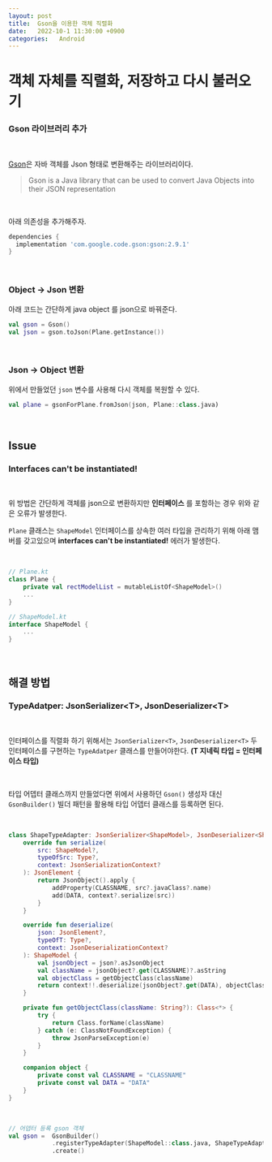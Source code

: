 ```yaml
---
layout: post
title:  Gson을 이용한 객체 직렬화
date:   2022-10-1 11:30:00 +0900
categories:   Android
---
```


# 객체 자체를 직렬화, 저장하고 다시 불러오기

### Gson 라이브러리 추가

<br>

[Gson]은 자바 객체를 Json 형태로 변환해주는 라이브러리이다.
> Gson is a Java library that can be used to convert Java Objects into their JSON representation

[Gson]: https://github.com/google/gson#download

<br>

아래 의존성을 추가해주자.

```Groovy
dependencies {
  implementation 'com.google.code.gson:gson:2.9.1'
}
```

<br>

### Object -> Json 변환

아래 코드는 간단하게 java object 를 json으로 바꿔준다.

```kotlin
val gson = Gson()
val json = gson.toJson(Plane.getInstance())
```

<br>

### Json -> Object 변환

위에서 만들었던 `json` 변수를 사용해 다시 객체를 복원할 수 있다.

```kotlin
val plane = gsonForPlane.fromJson(json, Plane::class.java)
```

<br>

## Issue
### Interfaces can't be instantiated!

<br>

위 방법은 간단하게 객체를 json으로 변환하지만 __인터페이스__ 를 포함하는 경우 위와 같은 오류가 발생한다.

`Plane` 클래스는 `ShapeModel` 인터페이스를 상속한 여러 타입을 관리하기 위해 아래 맴버를 갖고있으며 __interfaces can't be instantiated!__ 에러가 발생한다.

<br>

```kotlin
// Plane.kt
class Plane {
    private val rectModelList = mutableListOf<ShapeModel>()
    ...
}

// ShapeModel.kt
interface ShapeModel {
    ...
}
```

<br>

## 해결 방법 
### TypeAdatper: JsonSerializer\<T>, JsonDeserializer\<T>

<br>

인터페이스를 직렬화 하기 위해서는 `JsonSerializer<T>`, `JsonDeserializer<T>` 두 인터페이스를 구현하는 `TypeAdatper` 클래스를 만들어야한다. __(T 지네릭 타입 = 인터페이스 타입)__

<br>

타입 어뎁터 클래스까지 만들었다면 위에서 사용하던 `Gson()` 생성자 대신 `GsonBuilder()` 빌더 패턴을 활용해 타입 어뎁터 클래스를 등록하면 된다.

<br>

```kotlin
class ShapeTypeAdapter: JsonSerializer<ShapeModel>, JsonDeserializer<ShapeModel> {
    override fun serialize(
        src: ShapeModel?,
        typeOfSrc: Type?,
        context: JsonSerializationContext?
    ): JsonElement {
        return JsonObject().apply {
            addProperty(CLASSNAME, src?.javaClass?.name)
            add(DATA, context?.serialize(src))
        }
    }

    override fun deserialize(
        json: JsonElement?,
        typeOfT: Type?,
        context: JsonDeserializationContext?
    ): ShapeModel {
        val jsonObject = json?.asJsonObject
        val className = jsonObject?.get(CLASSNAME)?.asString
        val objectClass = getObjectClass(className)
        return context!!.deserialize(jsonObject?.get(DATA), objectClass)
    }

    private fun getObjectClass(className: String?): Class<*> {
        try {
            return Class.forName(className)
        } catch (e: ClassNotFoundException) {
            throw JsonParseException(e)
        }
    }

    companion object {
        private const val CLASSNAME = "CLASSNAME"
        private const val DATA = "DATA"
    }
}
```

<br>

```kotlin
// 어뎁터 등록 gson 객체
val gson =  GsonBuilder()
            .registerTypeAdapter(ShapeModel::class.java, ShapeTypeAdapter())
            .create()
```

<br>